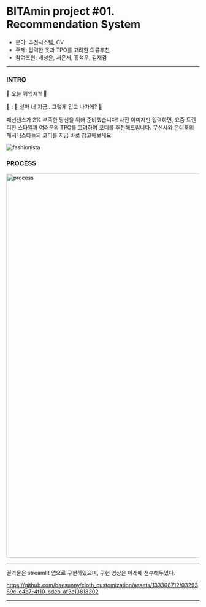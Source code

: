 # BITAmin project #01. Recommendation System

- 분야: 추천시스템, CV
- 주제: 입력한 옷과 TPO를 고려한 의류추천
- 참여조원: 배성윤, 서은서, 황석우, 김재겸

---

### INTRO
👚 오늘 뭐입지?! 👕

💬 : 🚨 설마 너 지금.. 그렇게 입고 나가게? 🚨

패션센스가 2% 부족한 당신을 위해 준비했습니다!
사진 이미지만 입력하면, 요즘 트렌디한 스타일과 여러분의 TPO를 고려하여 코디를 추천해드립니다. 
무신사와 온더룩의 패셔니스타들의 코디를 지금 바로 참고해보세요!

![fashionista](https://github.com/baesunny/cloth_customization/assets/133308712/7032a36c-105f-404a-8a3f-6cfde1973f0b)


### PROCESS

<img width="1000" alt="process" src="https://github.com/baesunny/cloth_customization/assets/133308712/b1b4a776-ac34-422a-b317-fdbf45a6d553">

---

결과물은 streamlit 앱으로 구현하였으며, 구현 영상은 아래에 첨부해두었다.

https://github.com/baesunny/cloth_customization/assets/133308712/0329369e-e4b7-4f10-bdeb-af3c13818302


---

